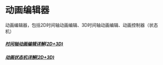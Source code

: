 # 动画编辑器

动画编辑器，包括2D时间轴动画编辑、3D时间轴动画编辑、动画控制器（状态机）

#####  [时间轴动画编辑详解(2D+3D)](./timelineGUI/readme.md)

#####  [动画状态机详解(2D+3D)](./aniController/readme.md)

